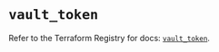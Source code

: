 # `vault_token`

Refer to the Terraform Registry for docs: [`vault_token`](https://registry.terraform.io/providers/hashicorp/vault/5.3.0/docs/resources/token).
